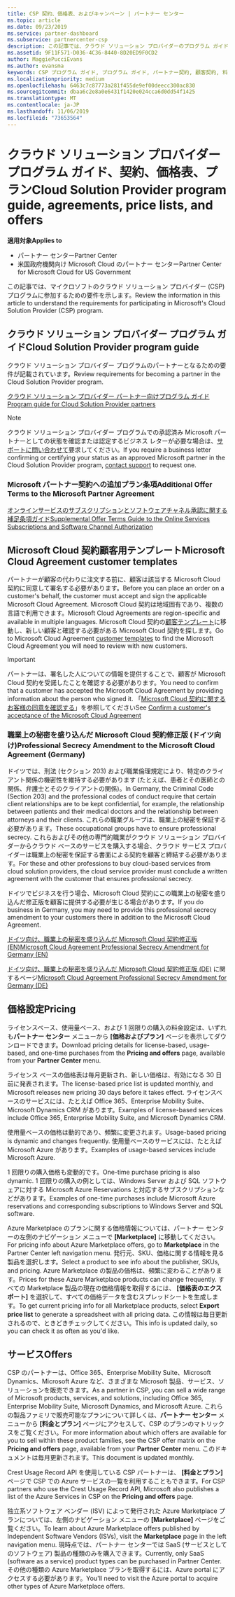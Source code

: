 ```yaml
---
title: CSP 契約、価格表、およびキャンペーン | パートナー センター
ms.topic: article
ms.date: 09/23/2019
ms.service: partner-dashboard
ms.subservice: partnercenter-csp
description: この記事では、クラウド ソリューション プロバイダーのプログラム ガイド、パートナー契約、顧客契約、料金表、提供できる製品とサービスへのリンクを示します。
ms.assetid: 9F11F571-D036-4C36-8440-8D20ED9F0CD2
author: MaggiePucciEvans
ms.author: evansma
keywords: CSP プログラム ガイド, プログラム ガイド, パートナー契約, 顧客契約, 料金表, キャンペーン
ms.localizationpriority: medium
ms.openlocfilehash: 6463c7c87773a281f455de9ef00deecc300ac830
ms.sourcegitcommit: dbaa6c2e8a0e6431f1420e024cca6d0dd54f1425
ms.translationtype: MT
ms.contentlocale: ja-JP
ms.lasthandoff: 11/06/2019
ms.locfileid: "73653564"
---
```

# <a name="cloud-solution-provider-program-guide-agreements-price-lists-and-offers"></a><span data-ttu-id="504be-104">クラウド ソリューション プロバイダー プログラム ガイド、契約、価格表、プラン</span><span class="sxs-lookup"><span data-stu-id="504be-104">Cloud Solution Provider program guide, agreements, price lists, and offers</span></span>

<span data-ttu-id="504be-105">**適用対象**</span><span class="sxs-lookup"><span data-stu-id="504be-105">**Applies to**</span></span>

-  <span data-ttu-id="504be-106">パートナー センター</span><span class="sxs-lookup"><span data-stu-id="504be-106">Partner Center</span></span>
-  <span data-ttu-id="504be-107">米国政府機関向け Microsoft Cloud のパートナー センター</span><span class="sxs-lookup"><span data-stu-id="504be-107">Partner Center for Microsoft Cloud for US Government</span></span>


<span data-ttu-id="504be-108">この記事では、マイクロソフトのクラウド ソリューション プロバイダー (CSP) プログラムに参加するための要件を示します。</span><span class="sxs-lookup"><span data-stu-id="504be-108">Review the information in this article to understand the requirements for participating in Microsoft's Cloud Solution Provider (CSP) program.</span></span>

## <a name="cloud-solution-provider-program-guide"></a><span data-ttu-id="504be-109">クラウド ソリューション プロバイダー プログラム ガイド</span><span class="sxs-lookup"><span data-stu-id="504be-109">Cloud Solution Provider program guide</span></span>

<span data-ttu-id="504be-110">クラウド ソリューション プロバイダー プログラムのパートナーとなるための要件が記載されています。</span><span class="sxs-lookup"><span data-stu-id="504be-110">Review requirements for becoming a partner in the Cloud Solution Provider program.</span></span>

[<span data-ttu-id="504be-111">クラウド ソリューション プロバイダー パートナー向けプログラム ガイド</span><span class="sxs-lookup"><span data-stu-id="504be-111">Program guide for Cloud Solution Provider partners</span></span>](https://go.microsoft.com/fwlink/p/?LinkId=617100)

>[!Note]
><span data-ttu-id="504be-112">クラウド ソリューション プロバイダー プログラムでの承認済み Microsoft パートナーとしての状態を確認または認定するビジネス レターが必要な場合は、[サポートに問い合わせて](https://partner.microsoft.com/pcv/servicerequests/create)要求してください。</span><span class="sxs-lookup"><span data-stu-id="504be-112">If you require a business letter confirming or certifying your status as an approved Microsoft partner in the Cloud Solution Provider program, [contact support](https://partner.microsoft.com/pcv/servicerequests/create) to request one.</span></span>

### <a name="additional-offer-terms-to-the-microsoft-partner-agreement"></a><span data-ttu-id="504be-113">Microsoft パートナー契約への追加プラン条項</span><span class="sxs-lookup"><span data-stu-id="504be-113">Additional Offer Terms to the Microsoft Partner Agreement</span></span>

[<span data-ttu-id="504be-114">オンラインサービスのサブスクリプションとソフトウェアチャネル承認に関する補足条項ガイド</span><span class="sxs-lookup"><span data-stu-id="504be-114">Supplemental Offer Terms Guide to the Online Services Subscriptions and Software Channel Authorization</span></span>](https://query.prod.cms.rt.microsoft.com/cms/api/am/binary/RE3NOo7)

## <a name="microsoft-cloud-agreement-customer-templates"></a><span data-ttu-id="504be-115">Microsoft Cloud 契約顧客用テンプレート</span><span class="sxs-lookup"><span data-stu-id="504be-115">Microsoft Cloud Agreement customer templates</span></span>

<span data-ttu-id="504be-116">パートナーが顧客の代わりに注文する前に、顧客は該当する Microsoft Cloud 契約に同意して署名する必要があります。</span><span class="sxs-lookup"><span data-stu-id="504be-116">Before you can place an order on a customer's behalf, the customer must accept and sign the applicable Microsoft Cloud Agreement.</span></span> <span data-ttu-id="504be-117">Microsoft Cloud 契約は地域固有であり、複数の言語で利用できます。</span><span class="sxs-lookup"><span data-stu-id="504be-117">Microsoft Cloud Agreements are region-specific and available in multiple languages.</span></span> <span data-ttu-id="504be-118">Microsoft Cloud 契約の[顧客テンプレート](agreements.md)に移動し、新しい顧客と確認する必要がある Microsoft Cloud 契約を探します。</span><span class="sxs-lookup"><span data-stu-id="504be-118">Go to Microsoft Cloud Agreement [customer templates](agreements.md) to find the Microsoft Cloud Agreement you will need to review with new customers.</span></span>

>[!IMPORTANT]
><span data-ttu-id="504be-119">パートナーは、署名した人についての情報を提供することで、顧客が Microsoft Cloud 契約を受諾したことを確認する必要があります。</span><span class="sxs-lookup"><span data-stu-id="504be-119">You need to confirm that a customer has accepted the Microsoft Cloud Agreement by providing information about the person who signed it.</span></span> <span data-ttu-id="504be-120">「[Microsoft Cloud 契約に関するお客様の同意を確認する](confirm-consent.md)」を参照してください</span><span class="sxs-lookup"><span data-stu-id="504be-120">See [Confirm a customer's acceptance of the Microsoft Cloud Agreement](confirm-consent.md)</span></span> 

### <a name="professional-secrecy-amendment-to-the-microsoft-cloud-agreement-germany"></a><span data-ttu-id="504be-121">職業上の秘密を盛り込んだ Microsoft Cloud 契約修正版 (ドイツ向け)</span><span class="sxs-lookup"><span data-stu-id="504be-121">Professional Secrecy Amendment to the Microsoft Cloud Agreement (Germany)</span></span>

<span data-ttu-id="504be-122">ドイツでは、刑法 (セクション 203) および職業倫理規定により、特定のクライアント関係の機密性を維持する必要があります (たとえば、患者とその医師との関係、弁護士とそのクライアントの関係)。</span><span class="sxs-lookup"><span data-stu-id="504be-122">In Germany, the Criminal Code (Section 203) and the professional codes of conduct require that certain client relationships are to be kept confidential, for example, the relationship between patients and their medical doctors and the relationship between attorneys and their clients.</span></span> <span data-ttu-id="504be-123">これらの職業グループは、職業上の秘密を保証する必要があります。</span><span class="sxs-lookup"><span data-stu-id="504be-123">These occupational groups have to ensure professional secrecy.</span></span> <span data-ttu-id="504be-124">これらおよびその他の専門的職業がクラウド ソリューション プロバイダーからクラウド ベースのサービスを購入する場合、クラウド サービス プロバイダーは職業上の秘密を保証する書面による契約を顧客と締結する必要があります。</span><span class="sxs-lookup"><span data-stu-id="504be-124">For these and other professions to buy cloud-based services from cloud solution providers, the cloud service provider must conclude a written agreement with the customer that ensures professional secrecy.</span></span>

<span data-ttu-id="504be-125">ドイツでビジネスを行う場合、Microsoft Cloud 契約にこの職業上の秘密を盛り込んだ修正版を顧客に提供する必要が生じる場合があります。</span><span class="sxs-lookup"><span data-stu-id="504be-125">If you do business in Germany, you may need to provide this professional secrecy amendment to your customers there in addition to the Microsoft Cloud Agreement.</span></span>

[<span data-ttu-id="504be-126">ドイツ向け、職業上の秘密を盛り込んだ Microsoft Cloud 契約修正版 (EN)</span><span class="sxs-lookup"><span data-stu-id="504be-126">Microsoft Cloud Agreement Professional Secrecy Amendment for Germany (EN)</span></span>](https://go.microsoft.com/fwlink/?linkid=2030827&clcid=0x409)

<span data-ttu-id="504be-127">[ドイツ向け、職業上の秘密を盛り込んだ Microsoft Cloud 契約修正版 (DE)](https://go.microsoft.com/fwlink/?linkid=2030827&clcid=0x407) に関するページ</span><span class="sxs-lookup"><span data-stu-id="504be-127">[Microsoft Cloud Agreement Professional Secrecy Amendment for Germany (DE)](https://go.microsoft.com/fwlink/?linkid=2030827&clcid=0x407)</span></span>

## <a name="pricing"></a><span data-ttu-id="504be-128">価格設定</span><span class="sxs-lookup"><span data-stu-id="504be-128">Pricing</span></span>

<span data-ttu-id="504be-129">ライセンスベース、使用量ベース、および 1 回限りの購入の料金設定は、いずれも**パートナー センター** メニューから **[価格およびプラン]** ページを表示してダウンロードできます。</span><span class="sxs-lookup"><span data-stu-id="504be-129">Download pricing details for license-based, usage-based, and one-time purchases from the **Pricing and offers** page, available from your **Partner Center** menu.</span></span>

<span data-ttu-id="504be-130">ライセンス ベースの価格表は毎月更新され、新しい価格は、有効になる 30 日前に発表されます。</span><span class="sxs-lookup"><span data-stu-id="504be-130">The license-based price list is updated monthly, and Microsoft releases new pricing 30 days before it takes effect.</span></span> <span data-ttu-id="504be-131">ライセンスベースのサービスには、たとえば Office 365、Enterprise Mobility Suite、Microsoft Dynamics CRM があります。</span><span class="sxs-lookup"><span data-stu-id="504be-131">Examples of license-based services include Office 365, Enterprise Mobility Suite, and Microsoft Dynamics CRM.</span></span> 

<span data-ttu-id="504be-132">使用量ベースの価格は動的であり、頻繁に変更されます。</span><span class="sxs-lookup"><span data-stu-id="504be-132">Usage-based pricing is dynamic and changes frequently.</span></span> <span data-ttu-id="504be-133">使用量ベースのサービスには、たとえば Microsoft Azure があります。</span><span class="sxs-lookup"><span data-stu-id="504be-133">Examples of usage-based services include Microsoft Azure.</span></span>

<span data-ttu-id="504be-134">1 回限りの購入価格も変動的です。</span><span class="sxs-lookup"><span data-stu-id="504be-134">One-time purchase pricing is also dynamic.</span></span> <span data-ttu-id="504be-135">1 回限りの購入の例としては、Windows Server および SQL ソフトウェアに対する Microsoft Azure Reservations と対応するサブスクリプションなどがあります。</span><span class="sxs-lookup"><span data-stu-id="504be-135">Examples of one-time purchases include Microsoft Azure reservations and corresponding subscriptions to Windows Server and SQL software.</span></span>

<span data-ttu-id="504be-136">Azure Marketplace のプランに関する価格情報については、パートナー センターの左側のナビゲーション メニューで **[Marketplace]** に移動してください。</span><span class="sxs-lookup"><span data-stu-id="504be-136">For pricing info about Azure Marketplace offers, go to **Marketplace** in the Partner Center left navigation menu.</span></span> <span data-ttu-id="504be-137">発行元、SKU、価格に関する情報を見る製品を選択します。</span><span class="sxs-lookup"><span data-stu-id="504be-137">Select a product to see info about the publisher, SKUs, and pricing.</span></span> <span data-ttu-id="504be-138">Azure Marketplace の製品の価格は、頻繁に変わることがあります。</span><span class="sxs-lookup"><span data-stu-id="504be-138">Prices for these Azure Marketplace products can change frequently.</span></span> <span data-ttu-id="504be-139">すべての Marketplace 製品の現在の価格情報を取得するには、 **[価格表のエクスポート]** を選択して、すべての価格データを含むスプレッドシートを生成します。</span><span class="sxs-lookup"><span data-stu-id="504be-139">To get current pricing info for all Marketplace products, select **Export price list** to generate a spreadsheet with all pricing data.</span></span> <span data-ttu-id="504be-140">この情報は毎日更新されるので、ときどきチェックしてください。</span><span class="sxs-lookup"><span data-stu-id="504be-140">This info is updated daily, so you can check it as often as you'd like.</span></span>

## <a name="offers"></a><span data-ttu-id="504be-141">サービス</span><span class="sxs-lookup"><span data-stu-id="504be-141">Offers</span></span>

<span data-ttu-id="504be-142">CSP のパートナーは、Office 365、Enterprise Mobility Suite、Microsoft Dynamics、Microsoft Azure など、さまざまな Microsoft 製品、サービス、ソリューションを販売できます。</span><span class="sxs-lookup"><span data-stu-id="504be-142">As a partner in CSP, you can sell a wide range of Microsoft products, services, and solutions, including Office 365, Enterprise Mobility Suite, Microsoft Dynamics, and Microsoft Azure.</span></span> <span data-ttu-id="504be-143">これらの製品ファミリで販売可能なプランについて詳しくは、**パートナー センター** メニューから **[料金とプラン]** ページにアクセスして、CSP のプランのマトリックスをご覧ください。</span><span class="sxs-lookup"><span data-stu-id="504be-143">For more information about which offers are available for you to sell within these product families, see the CSP offer matrix on the **Pricing and offers** page, available from your **Partner Center** menu.</span></span> <span data-ttu-id="504be-144">このドキュメントは毎月更新されます。</span><span class="sxs-lookup"><span data-stu-id="504be-144">This document is updated monthly.</span></span>

<span data-ttu-id="504be-145">Crest Usage Record API を使用している CSP パートナーは、 **[料金とプラン]** ページで CSP での Azure サービスの一覧を利用することもできます。</span><span class="sxs-lookup"><span data-stu-id="504be-145">For CSP partners who use the Crest Usage Record API, Microsoft also publishes a list of the Azure Services in CSP on the **Pricing and offers** page.</span></span>

<span data-ttu-id="504be-146">独立系ソフトウェア ベンダー (ISV) によって発行された Azure Marketplace プランについては、左側のナビゲーション メニューの **[Marketplace]** ページをご覧ください。</span><span class="sxs-lookup"><span data-stu-id="504be-146">To learn about Azure Marketplace offers published by Independent Software Vendors  (ISVs), visit the **Marketplace** page in the left navigation menu.</span></span> <span data-ttu-id="504be-147">現時点では、パートナー センターでは SaaS (サービスとしてのソフトウェア) 製品の種類のみを購入できます。</span><span class="sxs-lookup"><span data-stu-id="504be-147">Currently, only SaaS (software as a service) product types can be purchased in Partner Center.</span></span> <span data-ttu-id="504be-148">その他の種類の Azure Marketplace プランを取得するには、Azure portal にアクセスする必要があります。</span><span class="sxs-lookup"><span data-stu-id="504be-148">You'll need to visit the Azure portal to acquire other types of Azure Marketplace offers.</span></span>
